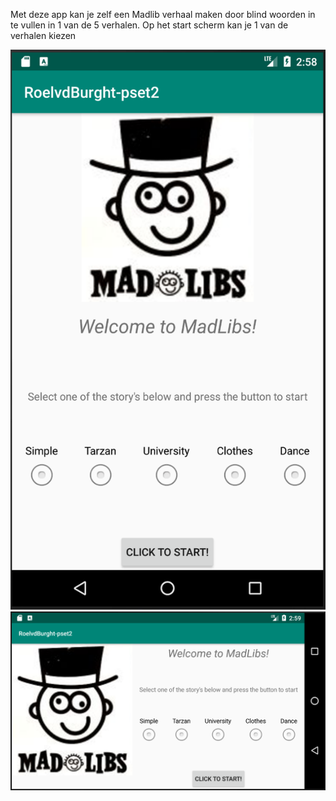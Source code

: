 Met deze app kan je zelf een Madlib verhaal maken door blind woorden in te vullen in 1 van de 5 verhalen.
Op het start scherm kan je 1 van de verhalen kiezen

![alt text|512x397,20%](ml_start_portrait.png?raw=true)
![alt text|20%](ml_start_landscape.png?raw=true)
